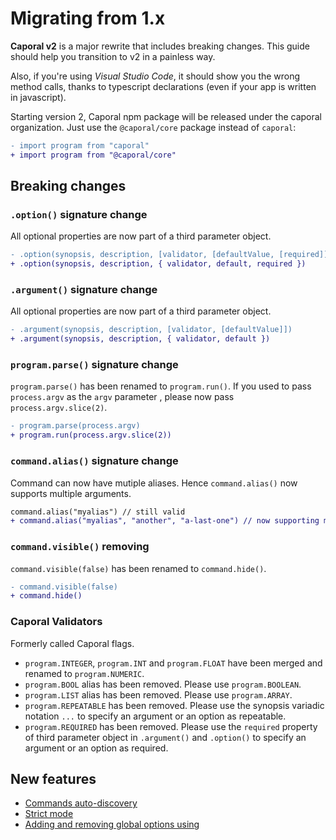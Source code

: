 # Migrating from 1.x

**Caporal v2** is a major rewrite that includes breaking changes.
This guide should help you transition to v2 in a painless way.

Also, if you're using _Visual Studio Code_, it should show you the wrong
method calls, thanks to typescript declarations (even if your app
is written in javascript).

Starting version 2, Caporal npm package will be released under the caporal organization.
Just use the `@caporal/core` package instead of `caporal`:

```diff
- import program from "caporal"
+ import program from "@caporal/core"
```

## Breaking changes

### `.option()` signature change

All optional properties are now part of a third parameter object.

```diff
- .option(synopsis, description, [validator, [defaultValue, [required]])
+ .option(synopsis, description, { validator, default, required })
```

### `.argument()` signature change

All optional properties are now part of a third parameter object.

```diff
- .argument(synopsis, description, [validator, [defaultValue]])
+ .argument(synopsis, description, { validator, default })
```

### `program.parse()` signature change

`program.parse()` has been renamed to `program.run()`.
If you used to pass `process.argv` as the `argv` parameter , please
now pass `process.argv.slice(2)`.

```diff
- program.parse(process.argv)
+ program.run(process.argv.slice(2))
```

### `command.alias()` signature change

Command can now have mutiple aliases. Hence `command.alias()` now supports
multiple arguments.

```diff
command.alias("myalias") // still valid
+ command.alias("myalias", "another", "a-last-one") // now supporting multiple aliases
```

### `command.visible()` removing

`command.visible(false)` has been renamed to `command.hide()`.

```diff
- command.visible(false)
+ command.hide()
```

### Caporal Validators

Formerly called Caporal flags.

- `program.INTEGER`, `program.INT` and `program.FLOAT` have been merged and renamed
  to `program.NUMERIC`.
- `program.BOOL` alias has been removed. Please use `program.BOOLEAN`.
- `program.LIST` alias has been removed. Please use `program.ARRAY`.
- `program.REPEATABLE` has been removed. Please use the synopsis variadic notation
  `...` to specify an argument or an option as repeatable.
- `program.REQUIRED` has been removed. Please use the `required` property of third
  parameter object in `.argument()` and `.option()` to specify an argument or an option
  as required.

## New features

- [Commands auto-discovery](program.md#auto-discovery)
- [Strict mode](program.md#strict-mode)
- [Adding and removing global options using](program.md#global-options)
